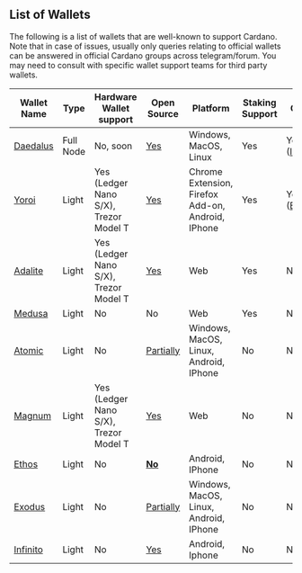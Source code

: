 ## List of Wallets

The following is a list of wallets that are well-known to support Cardano.
Note that in case of issues, usually only queries relating to official wallets can be answered in official Cardano groups across telegram/forum.
You may need to consult with specific wallet support teams for third party wallets.

|Wallet Name|Type|Hardware Wallet support|Open Source|Platform|Staking Support|Official|User owns Keys|Keys compatible?**|
|---|---|---|---|---|---|---|---|---|
|[Daedalus](./daedalus.md)|Full Node|No, soon|[Yes](https://github.com/input-output-hk/daedalus)|Windows, MacOS, Linux|Yes|Yes ([IOHK](https://iohk.io))|Yes|Yes|
|[Yoroi](./yoroi.md)|Light|Yes (Ledger Nano S/X), Trezor Model T|[Yes](https://github.com/emurgo/yoroi-frontend)|Chrome Extension, Firefox Add-on, Android, IPhone|Yes|Yes ([Emurgo](https://emurgo.io))|Yes|Yes|
|[Adalite]( https://www.adalite.io)|Light|Yes (Ledger Nano S/X), Trezor Model T|[Yes](https://github.com/vacuumlabs/adalite)|Web|Yes|No|Yes|Yes|
|[Medusa](https://adawallet.io/)|Light|No|No|Web|Yes|No|Yes|Yes|
|[Atomic](https://atomicwallet.io/)|Light|No|[Partially](https://github.com/Atomicwallet)|Windows, MacOS, Linux, Android, IPhone|No|No|Yes|Yes|
|[Magnum](https://magnumwallet.co/)|Light|Yes (Ledger Nano S/X), Trezor Model T|[Yes](https://github.com/magnumwallet)|Web|No|No|Yes|Only for Hardware Wallets|
|[Ethos](https://www.ethos.io/universal-wallet/)|Light|No|**[No](https://github.com/ethos-source)**|Android, IPhone|No|No|Yes|**No**|
|[Exodus](https://www.exodus.io/)|Light|No|[Partially](https://github.com/exodusmovement)|Windows, MacOS, Linux, Android, IPhone|No|No|Yes|**No**|
|[Infinito](https://www.infinitowallet.io)|Light|No|[Yes](https://github.com/infinityblockchainlabs)|Android, Iphone|No|No|Yes|**No**|
